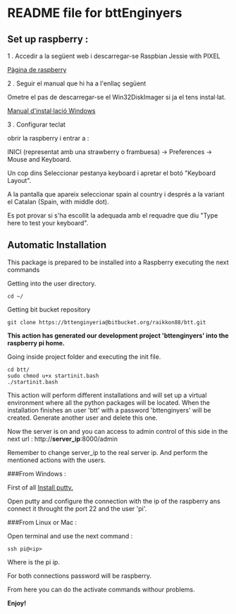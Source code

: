 # README file for bttEnginyers

## Set up raspberry :

1 . Accedir a la següent web i descarregar-se Raspbian Jessie with PIXEL

[Pàgina de raspberry](https://www.raspberrypi.org/downloads/raspbian/)

2 . Seguir el manual que hi ha a l'enllaç següent

Ometre el pas de descarregar-se el Win32DiskImager si ja el tens instal·lat. 

[Manual d'instal·lació Windows](https://www.raspberrypi.org/documentation/installation/installing-images/windows)

3 . Configurar teclat 

obrir la raspberry i entrar a : 

INICI (representat amb una strawberry o frambuesa) -> Preferences -> Mouse and Keyboard. 

Un cop dins Seleccionar pestanya keyboard i apretar el botó "Keyboard Layout". 

A la pantalla que apareix seleccionar spain al country i després a la variant el Catalan (Spain, with middle dot). 

Es pot provar si s'ha escollit la adequada amb el requadre que diu "Type here to test your keyboard". 

## Automatic Installation

This package is prepared to be installed into a Raspberry executing the next commands 

Getting into the user directory.

	cd ~/

Getting bit bucket repository

	git clone https://bttenginyeria@bitbucket.org/raikkon88/btt.git

**This action has generated our development project 'bttenginyers' into the raspberry pi home.**

Going inside project folder and executing the init file. 

	cd btt/  
	sudo chmod u+x startinit.bash
	./startinit.bash	

This action will perform different installations and will set up a virtual environment where all the python packages will be located. When the installation finishes an user 'btt' with a password 'bttenginyers' will be created. Generate another user and delete this one. 

Now the server is on and you can access to admin control of this side in the next url : http://**server_ip**:8000/admin

Remember to change server_ip to the real server ip. And perform the mentioned actions with the users. 


###From Windows : 

First of all [Install putty.](http://www.putty.org/)

Open putty and configure the connection with the ip of the raspberry ans connect it throught the port 22 and the user 'pi'.

###From Linux or Mac : 

Open terminal and use the next command : 

    ssh pi@<ip>

Where <ip> is the pi ip. 

For both connections password will be raspberry. 

From here you can do the activate commands withour problems. 

**Enjoy!**
